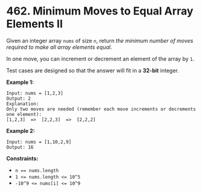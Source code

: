 # 462. Minimum Moves to Equal Array Elements II

Given an integer array `nums` of size `n`, return *the minimum number of moves required to make all array elements equal*.

In one move, you can increment or decrement an element of the array by `1`.

Test cases are designed so that the answer will fit in a **32-bit** integer.

**Example 1:**

```()
Input: nums = [1,2,3]
Output: 2
Explanation:
Only two moves are needed (remember each move increments or decrements one element):
[1,2,3]  =>  [2,2,3]  =>  [2,2,2]
```

**Example 2:**

```()
Input: nums = [1,10,2,9]
Output: 16
```

**Constraints:**

- `n == nums.length`
- `1 <= nums.length <= 10^5`
- `-10^9 <= nums[i] <= 10^9`
